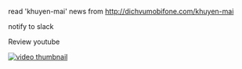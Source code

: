read 'khuyen-mai' news from http://dichvumobifone.com/khuyen-mai

notify to slack

Review youtube

[![video thumbnail](https://i.ytimg.com/vi/ID5ufrwb7SY/2.jpg?time=1485848207729)](https://youtu.be/ID5ufrwb7SY)
